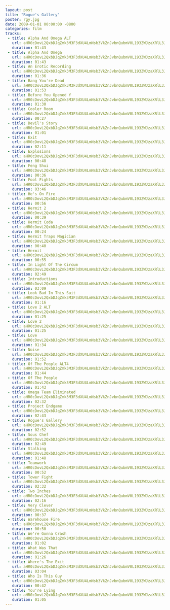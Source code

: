```yaml
---
layout: post
title: "Rogue's Gallery"
poster: rgy.jpg
date: 2009-01-01 00:00:00 -0800
categories: film
tracks:
 - title: Alpha And Omega ALT
   url: aHR0cDovL2QxbDJqZmk3M3F3dXU4LmNsb3VkZnJvbnQubmV0L193ZWJzaXRlL3JneS9BbHBoYSBBbmQgT21lZ2EgQUxULm1wMw==
   duration: 01:43
 - title: Alpha And Omega
   url: aHR0cDovL2QxbDJqZmk3M3F3dXU4LmNsb3VkZnJvbnQubmV0L193ZWJzaXRlL3JneS9BbHBoYSBBbmQgT21lZ2EubXAz
   duration: 01:43
 - title: An Erotic Recording
   url: aHR0cDovL2QxbDJqZmk3M3F3dXU4LmNsb3VkZnJvbnQubmV0L193ZWJzaXRlL3JneS9BbiBFcm90aWMgUmVjb3JkaW5nLm1wMw==
   duration: 01:36
 - title: Bang You're Dead
   url: aHR0cDovL2QxbDJqZmk3M3F3dXU4LmNsb3VkZnJvbnQubmV0L193ZWJzaXRlL3JneS9CYW5nIFlvdSdyZSBEZWFkLm1wMw==
   duration: 01:53
 - title: Before You Opened Y
   url: aHR0cDovL2QxbDJqZmk3M3F3dXU4LmNsb3VkZnJvbnQubmV0L193ZWJzaXRlL3JneS9CZWZvcmUgWW91IE9wZW5lZCBZLm1wMw==
   duration: 01:30
 - title: Cooler Room
   url: aHR0cDovL2QxbDJqZmk3M3F3dXU4LmNsb3VkZnJvbnQubmV0L193ZWJzaXRlL3JneS9Db29sZXIgUm9vbS5tcDM=
   duration: 00:27
 - title: Devil's Story
   url: aHR0cDovL2QxbDJqZmk3M3F3dXU4LmNsb3VkZnJvbnQubmV0L193ZWJzaXRlL3JneS9EZXZpbCdzIFN0b3J5Lm1wMw==
   duration: 01:01
 - title: Exit
   url: aHR0cDovL2QxbDJqZmk3M3F3dXU4LmNsb3VkZnJvbnQubmV0L193ZWJzaXRlL3JneS9FeGl0Lm1wMw==
   duration: 02:11
 - title: Explosions
   url: aHR0cDovL2QxbDJqZmk3M3F3dXU4LmNsb3VkZnJvbnQubmV0L193ZWJzaXRlL3JneS9FeHBsb3Npb25zLm1wMw==
   duration: 00:48
 - title: Feng Shui
   url: aHR0cDovL2QxbDJqZmk3M3F3dXU4LmNsb3VkZnJvbnQubmV0L193ZWJzaXRlL3JneS9GZW5nIFNodWkubXAz
   duration: 00:36
 - title: Fool Fights
   url: aHR0cDovL2QxbDJqZmk3M3F3dXU4LmNsb3VkZnJvbnQubmV0L193ZWJzaXRlL3JneS9Gb29sIEZpZ2h0cy5tcDM=
   duration: 03:46
 - title: He's On Fire
   url: aHR0cDovL2QxbDJqZmk3M3F3dXU4LmNsb3VkZnJvbnQubmV0L193ZWJzaXRlL3JneS9IZSdzIE9uIEZpcmUubXAz
   duration: 00:56
 - title: Hermit 2
   url: aHR0cDovL2QxbDJqZmk3M3F3dXU4LmNsb3VkZnJvbnQubmV0L193ZWJzaXRlL3JneS9IZXJtaXQgMi5tcDM=
   duration: 00:39
 - title: Hermit Coda
   url: aHR0cDovL2QxbDJqZmk3M3F3dXU4LmNsb3VkZnJvbnQubmV0L193ZWJzaXRlL3JneS9IZXJtaXQgQ29kYS5tcDM=
   duration: 00:24
 - title: Hermit Traps Magician
   url: aHR0cDovL2QxbDJqZmk3M3F3dXU4LmNsb3VkZnJvbnQubmV0L193ZWJzaXRlL3JneS9IZXJtaXQgVHJhcHMgTWFnaWNpYW4ubXAz
   duration: 00:40
 - title: Hermit
   url: aHR0cDovL2QxbDJqZmk3M3F3dXU4LmNsb3VkZnJvbnQubmV0L193ZWJzaXRlL3JneS9IZXJtaXQubXAz
   duration: 00:55
 - title: In Light Of The Circum
   url: aHR0cDovL2QxbDJqZmk3M3F3dXU4LmNsb3VkZnJvbnQubmV0L193ZWJzaXRlL3JneS9JbiBMaWdodCBPZiBUaGUgQ2lyY3VtLm1wMw==
   duration: 02:49
 - title: Introductions
   url: aHR0cDovL2QxbDJqZmk3M3F3dXU4LmNsb3VkZnJvbnQubmV0L193ZWJzaXRlL3JneS9JbnRyb2R1Y3Rpb25zLm1wMw==
   duration: 03:09
 - title: Look Bad In This Suit
   url: aHR0cDovL2QxbDJqZmk3M3F3dXU4LmNsb3VkZnJvbnQubmV0L193ZWJzaXRlL3JneS9Mb29rIEJhZCBJbiBUaGlzIFN1aXQubXAz
   duration: 01:16
 - title: Love 2 ALT
   url: aHR0cDovL2QxbDJqZmk3M3F3dXU4LmNsb3VkZnJvbnQubmV0L193ZWJzaXRlL3JneS9Mb3ZlIDIgQUxULm1wMw==
   duration: 01:25
 - title: Love 2
   url: aHR0cDovL2QxbDJqZmk3M3F3dXU4LmNsb3VkZnJvbnQubmV0L193ZWJzaXRlL3JneS9Mb3ZlIDIubXAz
   duration: 01:25
 - title: Love
   url: aHR0cDovL2QxbDJqZmk3M3F3dXU4LmNsb3VkZnJvbnQubmV0L193ZWJzaXRlL3JneS9Mb3ZlLm1wMw==
   duration: 01:34
 - title: Noise
   url: aHR0cDovL2QxbDJqZmk3M3F3dXU4LmNsb3VkZnJvbnQubmV0L193ZWJzaXRlL3JneS9Ob2lzZS5tcDM=
   duration: 01:52
 - title: Of The People ALT4
   url: aHR0cDovL2QxbDJqZmk3M3F3dXU4LmNsb3VkZnJvbnQubmV0L193ZWJzaXRlL3JneS9PZiBUaGUgUGVvcGxlIEFMVDQubXAz
   duration: 01:44
 - title: Of The People 
   url: aHR0cDovL2QxbDJqZmk3M3F3dXU4LmNsb3VkZnJvbnQubmV0L193ZWJzaXRlL3JneS9PZiBUaGUgUGVvcGxlLm1wMw==
   duration: 01:43
 - title: Omega Team Eliminated
   url: aHR0cDovL2QxbDJqZmk3M3F3dXU4LmNsb3VkZnJvbnQubmV0L193ZWJzaXRlL3JneS9PbWVnYSBUZWFtIEVsaW1pbmF0ZWQubXAz
   duration: 02:32
 - title: Project Endgame
   url: aHR0cDovL2QxbDJqZmk3M3F3dXU4LmNsb3VkZnJvbnQubmV0L193ZWJzaXRlL3JneS9Qcm9qZWN0IEVuZGdhbWUubXAz
   duration: 02:43
 - title: Rogue's Gallery
   url: aHR0cDovL2QxbDJqZmk3M3F3dXU4LmNsb3VkZnJvbnQubmV0L193ZWJzaXRlL3JneS9Sb2d1ZSdzIEdhbGxlcnkubXAz
   duration: 02:52
 - title: Sous Chef
   url: aHR0cDovL2QxbDJqZmk3M3F3dXU4LmNsb3VkZnJvbnQubmV0L193ZWJzaXRlL3JneS9Tb3VzIENoZWYubXAz
   duration: 02:49
 - title: Stalking
   url: aHR0cDovL2QxbDJqZmk3M3F3dXU4LmNsb3VkZnJvbnQubmV0L193ZWJzaXRlL3JneS9TdGFsa2luZy5tcDM=
   duration: 01:48
 - title: Teamwork
   url: aHR0cDovL2QxbDJqZmk3M3F3dXU4LmNsb3VkZnJvbnQubmV0L193ZWJzaXRlL3JneS9UZWFtd29yay5tcDM=
   duration: 00:52
 - title: Tower Fight
   url: aHR0cDovL2QxbDJqZmk3M3F3dXU4LmNsb3VkZnJvbnQubmV0L193ZWJzaXRlL3JneS9Ub3dlciBGaWdodC5tcDM=
   duration: 02:32
 - title: Two Inches
   url: aHR0cDovL2QxbDJqZmk3M3F3dXU4LmNsb3VkZnJvbnQubmV0L193ZWJzaXRlL3JneS9Ud28gSW5jaGVzLm1wMw==
   duration: 02:16
 - title: Very Clever
   url: aHR0cDovL2QxbDJqZmk3M3F3dXU4LmNsb3VkZnJvbnQubmV0L193ZWJzaXRlL3JneS9WZXJ5IENsZXZlci5tcDM=
   duration: 00:37
 - title: Warehouse Fire
   url: aHR0cDovL2QxbDJqZmk3M3F3dXU4LmNsb3VkZnJvbnQubmV0L193ZWJzaXRlL3JneS9XYXJlaG91c2UgRmlyZS5tcDM=
   duration: 00:50
 - title: We're Gonna Crash
   url: aHR0cDovL2QxbDJqZmk3M3F3dXU4LmNsb3VkZnJvbnQubmV0L193ZWJzaXRlL3JneS9XZSdyZSBHb25uYSBDcmFzaC5tcDM=
   duration: 01:02
 - title: What Was That
   url: aHR0cDovL2QxbDJqZmk3M3F3dXU4LmNsb3VkZnJvbnQubmV0L193ZWJzaXRlL3JneS9XaGF0IFdhcyBUaGF0Lm1wMw==
   duration: 01:26
 - title: Where's The Exit
   url: aHR0cDovL2QxbDJqZmk3M3F3dXU4LmNsb3VkZnJvbnQubmV0L193ZWJzaXRlL3JneS9XaGVyZSdzIFRoZSBFeGl0Lm1wMw==
   duration: 03:04
 - title: Who Is This Guy
   url: aHR0cDovL2QxbDJqZmk3M3F3dXU4LmNsb3VkZnJvbnQubmV0L193ZWJzaXRlL3JneS9XaG8gSXMgVGhpcyBHdXkubXAz
   duration: 00:42
 - title: You're Lying
   url: aHR0cDovL2QxbDJqZmk3M3F3dXU4LmNsb3VkZnJvbnQubmV0L193ZWJzaXRlL3JneS9Zb3UncmUgTHlpbmcubXAz
   duration: 01:05
---
```

